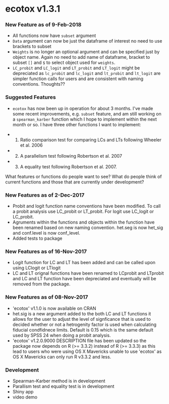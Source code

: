 # ecotox v1.3.1

### New Feature as of 9-Feb-2018
  * All functions now have `subset` argument
  * `Data` argument can now be just the dataframe of interest 
    no need to use brackets to subset 
  * `Weights` is no longer an optional argument and can be specified 
    just by object name. Again no need to add name of dataframe, 
    bracket to subset `[]` and `$` to select object used for `weights`.
  * `LC_probit` and `LC_logit` and `LT_probit` and `LT_logit` might be 
    depreciated as `lc_probit` and `lc_logit` and `lt_probit` and `lt_logit`
    are simpler function calls for users and are consistent with 
    naming conventions. Thoughts?? 
    
    
### Suggested Features 

* `ecotox` has now been up in operation for about 3 months. I've made some recent improvements, e.g. `subset` feature, and am still working on a `spearman_karber` function which I hope to implement within the next month or so. I have three other functions I want to implement: 

* 1) Ratio comparison test for comparing LCs and LTs following Wheeler et al. 2006 
* 2) A parallelism test following Robertson et al. 2007
* 3) A equality test following Robertson et al. 2007. 

What features or functions do people want to see? What do people think of current functions and those that are currently under development? 

### New Features as of 2-Dec-2017
  * Probit and logit function name conventions have been modified. To call a
    probit analysis use LC_probit or LT_probit. For logit use LC_logit or 
    LC_probit.
  * Agruments within the functions and objects within the function have been
    renamed based on new naming convention. het.seg is now het_sig and 
    conf.level is now conf_level. 
  * Added tests to package 

### New Features as of 16-Nov-2017
  * Logit function for LC and LT has been added and can be called upon using 
    LClogit or LTlogit
  * LC and LT orignal functions have been renamed to LCprobit and LTprobit and 
    LC and LT function have been depreciated and eventually will be removed 
    from the package.
  
  
### New Features as of 08-Nov-2017
  * 'ecotox' v1.1.0 is now available  on CRAN 
  * het.sig is a new argument added to the both LC and LT functions 
    it allows for the user to adjust the level of signficance that 
    is used to decided whether or not a hetrogenity factor is used when 
    calculating fiducial condfidnece limits. Default is 0.15 which is the
    same default used by SPSS 24 when doing a probit analysis. 
  * 'ecotox' v1.2.0.9000 DESCRIPTION file has been updated so the package now 
     depends on R (>= 3.3.2) instead of  R (>= 3.3.3) as this lead to users 
     who were using OS X Mavericks unable to use 'ecotox' as OS X Mavericks 
     can only run R v3.3.2 and less. 
     
### Development 
  * Spearman-Karber method is in development  
  * Parallism test and equality test is in development 
  * Shiny app 
  * video demo 
